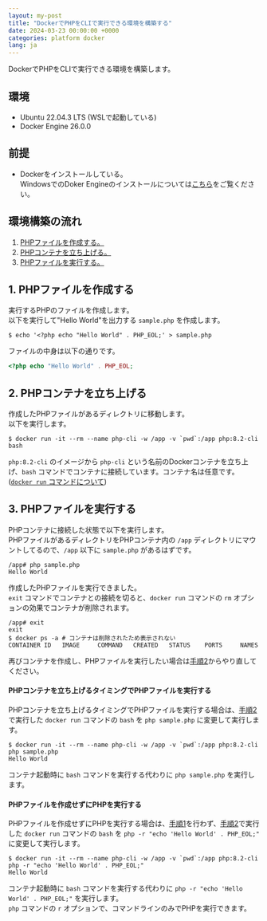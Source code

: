 ```yaml
---
layout: my-post
title: "DockerでPHPをCLIで実行できる環境を構築する"
date: 2024-03-23 00:00:00 +0000
categories: platform docker
lang: ja
---
```


DockerでPHPをCLIで実行できる環境を構築します。

## 環境
- Ubuntu 22.04.3 LTS (WSLで起動している)
- Docker Engine 26.0.0

## 前提
- Dockerをインストールしている。  
WindowsでのDoker Engineのインストールについては[こちら](/platform/docker/installing-docker-engine-on-windows)をご覧ください。

## 環境構築の流れ
1. [PHPファイルを作成する。](#1-phpファイルを作成する)
2. [PHPコンテナを立ち上げる。](#2-phpコンテナを立ち上げる)
3. [PHPファイルを実行する。](#3-phpファイルを実行する)

## 1. PHPファイルを作成する
実行するPHPのファイルを作成します。  
以下を実行して"Hello World"を出力する `sample.php` を作成します。
```
$ echo '<?php echo "Hello World" . PHP_EOL;' > sample.php
```
ファイルの中身は以下の通りです。
```php
<?php echo "Hello World" . PHP_EOL;
```

## 2. PHPコンテナを立ち上げる
作成したPHPファイルがあるディレクトリに移動します。  
以下を実行します。
```
$ docker run -it --rm --name php-cli -w /app -v `pwd`:/app php:8.2-cli bash
```

`php:8.2-cli` のイメージから `php-cli` という名前のDockerコンテナを立ち上げ、`bash` コマンドでコンテナに接続しています。コンテナ名は任意です。([`docker run` コマンドについて](/platform/docker/about-docker-commands#docker-run))

## 3. PHPファイルを実行する
PHPコンテナに接続した状態で以下を実行します。  
PHPファイルがあるディレクトリをPHPコンテナ内の `/app` ディレクトリにマウントしてるので、`/app` 以下に `sample.php` があるはずです。
```
/app# php sample.php
Hello World
```
作成したPHPファイルを実行できました。  
`exit` コマンドでコンテナとの接続を切ると、`docker run` コマンドの `rm` オプションの効果でコンテナが削除されます。  
```
/app# exit
exit
$ docker ps -a # コンテナは削除されたため表示されない
CONTAINER ID   IMAGE     COMMAND   CREATED   STATUS    PORTS     NAMES
```
再びコンテナを作成し、PHPファイルを実行したい場合は[手順2](#2-phpコンテナを立ち上げる)からやり直してください。

#### PHPコンテナを立ち上げるタイミングでPHPファイルを実行する
PHPコンテナを立ち上げるタイミングでPHPファイルを実行する場合は、[手順2](#2-phpコンテナを立ち上げる)で実行した `docker run` コマンドの `bash` を `php sample.php` に変更して実行します。
```
$ docker run -it --rm --name php-cli -w /app -v `pwd`:/app php:8.2-cli php sample.php
Hello World
```
コンテナ起動時に `bash` コマンドを実行する代わりに `php sample.php` を実行します。

#### PHPファイルを作成せずにPHPを実行する
PHPファイルを作成せずにPHPを実行する場合は、[手順1](#1-phpファイルを作成する)を行わず、[手順2](#2-phpコンテナを立ち上げる)で実行した `docker run` コマンドの `bash` を `php -r "echo 'Hello World' . PHP_EOL;"` に変更して実行します。
```
$ docker run -it --rm --name php-cli -w /app -v `pwd`:/app php:8.2-cli php -r "echo 'Hello World' . PHP_EOL;"
Hello World
```
コンテナ起動時に `bash` コマンドを実行する代わりに `php -r "echo 'Hello World' . PHP_EOL;"` を実行します。  
`php` コマンドの `r` オプションで、コマンドラインのみでPHPを実行できます。